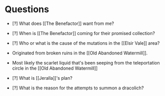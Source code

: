 # Questions

- [?] What does [[The Benefactor]] want from me?

- [?] When is [[The Benefactor]] coming for their promised collection?

- [?] Who or what is the cause of the mutations in the [[Elsir Vale]] area?
- Originated from broken ruins in the [[Old Abandoned Watermill]].
- Most likely the scarlet liquid that's been seeping from the teleportation circle in the [[Old Abandoned Watermill]]

- [?] What is [[Jeralla]]'s plan?

- [?] What is the reason for the attempts to summon a dracolich?
